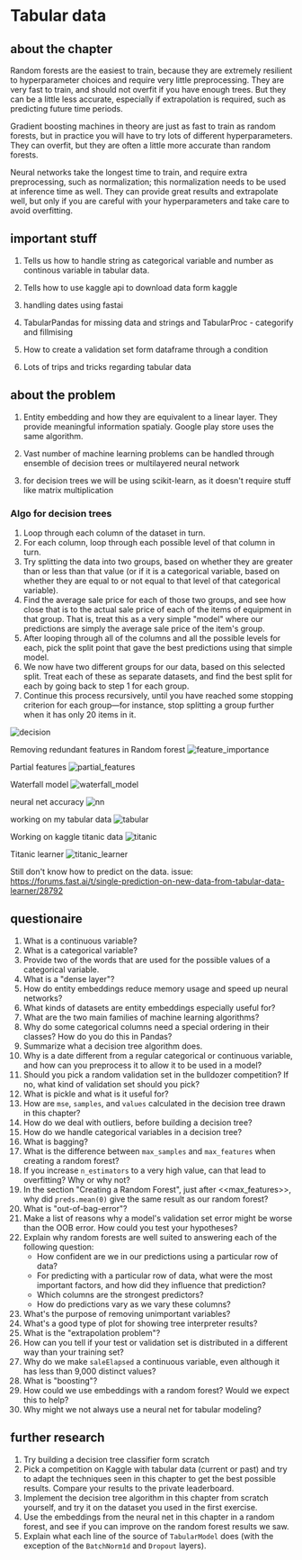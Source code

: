 # Tabular data

## about the chapter

Random forests are the easiest to train, because they are extremely resilient to hyperparameter choices and require very little preprocessing. They are very fast to train, and should not overfit if you have enough trees. But they can be a little less accurate, especially if extrapolation is required, such as predicting future time periods.

Gradient boosting machines in theory are just as fast to train as random forests, but in practice you will have to try lots of different hyperparameters. They can overfit, but they are often a little more accurate than random forests.

Neural networks take the longest time to train, and require extra preprocessing, such as normalization; this normalization needs to be used at inference time as well. They can provide great results and extrapolate well, but only if you are careful with your hyperparameters and take care to avoid overfitting.

## important stuff

1. Tells us how to handle string as categorical variable and number as continous variable in tabular data.

1. Tells how to use kaggle api to download data form kaggle

1. handling dates using fastai

1. TabularPandas for missing data and strings and TabularProc - categorify and fillmising

1. How to create a validation set form dataframe through a condition

1. Lots of trips and tricks regarding tabular data

## about the problem

1. Entity embedding and how they are equivalent to  a linear layer. They provide meaningful information spatialy. Google play store uses the same algorithm.

1. Vast number of machine learning problems can be handled through ensemble of decision trees or multilayered neural network

1. for decision trees we will be using scikit-learn, as it doesn't require stuff like matrix multiplication

### Algo for decision trees

1. Loop through each column of the dataset in turn.
1. For each column, loop through each possible level of that column in turn.
1. Try splitting the data into two groups, based on whether they are greater than or less than that value (or if it is a categorical variable, based on whether they are equal to or not equal to that level of that categorical variable).
1. Find the average sale price for each of those two groups, and see how close that is to the actual sale price of each of the items of equipment in that group. That is, treat this as a very simple "model" where our predictions are simply the average sale price of the item's group.
1. After looping through all of the columns and all the possible levels for each, pick the split point that gave the best predictions using that simple model.
1. We now have two different groups for our data, based on this selected split. Treat each of these as separate datasets, and find the best split for each by going back to step 1 for each group.
1. Continue this process recursively, until you have reached some stopping criterion for each group—for instance, stop splitting a group further when it has only 20 items in it.

![decision](./img/decision_tree.png)

Removing redundant features in Random forest
![feature_importance](./img/feature_importance.png)

Partial features
![partial_features](./img/partial_features.png)

Waterfall model
![waterfall_model](./img/waterfall.png)

neural net accuracy
![nn](./img/nn_accuracy.png)


working on my tabular data
![tabular](./img/adult_census.png)

Working on kaggle titanic data
![titanic](./img/titanic_data.png)

Titanic learner
![titanic_learner](./img/titanic_learner.png)

Still don't know how to predict on the data.
issue:
<https://forums.fast.ai/t/single-prediction-on-new-data-from-tabular-data-learner/28792>

## questionaire

1. What is a continuous variable?
1. What is a categorical variable?
1. Provide two of the words that are used for the possible values of a categorical variable.
1. What is a "dense layer"?
1. How do entity embeddings reduce memory usage and speed up neural networks?
1. What kinds of datasets are entity embeddings especially useful for?
1. What are the two main families of machine learning algorithms?
1. Why do some categorical columns need a special ordering in their classes? How do you do this in Pandas?
1. Summarize what a decision tree algorithm does.
1. Why is a date different from a regular categorical or continuous variable, and how can you preprocess it to allow it to be used in a model?
1. Should you pick a random validation set in the bulldozer competition? If no, what kind of validation set should you pick?
1. What is pickle and what is it useful for?
1. How are `mse`, `samples`, and `values` calculated in the decision tree drawn in this chapter?
1. How do we deal with outliers, before building a decision tree?
1. How do we handle categorical variables in a decision tree?
1. What is bagging?
1. What is the difference between `max_samples` and `max_features` when creating a random forest?
1. If you increase `n_estimators` to a very high value, can that lead to overfitting? Why or why not?
1. In the section "Creating a Random Forest", just after <<max_features>>, why did `preds.mean(0)` give the same result as our random forest?
1. What is "out-of-bag-error"?
1. Make a list of reasons why a model's validation set error might be worse than the OOB error. How could you test your hypotheses?
1. Explain why random forests are well suited to answering each of the following question:
   - How confident are we in our predictions using a particular row of data?
   - For predicting with a particular row of data, what were the most important factors, and how did they influence that prediction?
   - Which columns are the strongest predictors?
   - How do predictions vary as we vary these columns?
1. What's the purpose of removing unimportant variables?
1. What's a good type of plot for showing tree interpreter results?
1. What is the "extrapolation problem"?
1. How can you tell if your test or validation set is distributed in a different way than your training set?
1. Why do we make `saleElapsed` a continuous variable, even although it has less than 9,000 distinct values?
1. What is "boosting"?
1. How could we use embeddings with a random forest? Would we expect this to help?
1. Why might we not always use a neural net for tabular modeling?

## further research

1. Try building a decision tree classifier form scratch
1. Pick a competition on Kaggle with tabular data (current or past) and try to adapt the techniques seen in this chapter to get the best possible results. Compare your results to the private leaderboard.
1. Implement the decision tree algorithm in this chapter from scratch yourself, and try it on the dataset you used in the first exercise.
1. Use the embeddings from the neural net in this chapter in a random forest, and see if you can improve on the random forest results we saw.
1. Explain what each line of the source of `TabularModel` does (with the exception of the `BatchNorm1d` and `Dropout` layers).

